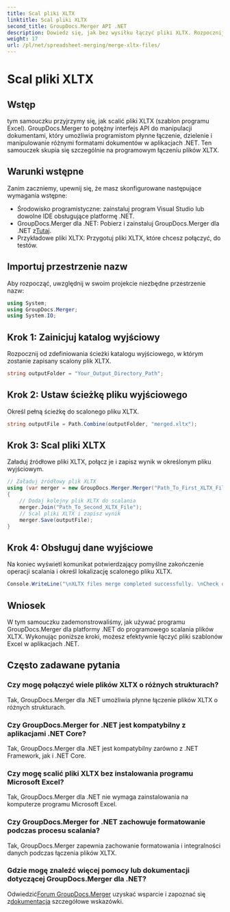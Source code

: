 ```yaml
---
title: Scal pliki XLTX
linktitle: Scal pliki XLTX
second_title: GroupDocs.Merger API .NET
description: Dowiedz się, jak bez wysiłku łączyć pliki XLTX. Rozpocznij scalanie plików XLTX i efektywnie usprawnij swoje zadania związane z zarządzaniem dokumentami.
weight: 17
url: /pl/net/spreadsheet-merging/merge-xltx-files/
---
```


# Scal pliki XLTX

## Wstęp
tym samouczku przyjrzymy się, jak scalić pliki XLTX (szablon programu Excel). GroupDocs.Merger to potężny interfejs API do manipulacji dokumentami, który umożliwia programistom płynne łączenie, dzielenie i manipulowanie różnymi formatami dokumentów w aplikacjach .NET. Ten samouczek skupia się szczególnie na programowym łączeniu plików XLTX.
## Warunki wstępne
Zanim zaczniemy, upewnij się, że masz skonfigurowane następujące wymagania wstępne:
- Środowisko programistyczne: zainstaluj program Visual Studio lub dowolne IDE obsługujące platformę .NET.
-  GroupDocs.Merger dla .NET: Pobierz i zainstaluj GroupDocs.Merger dla .NET z[Tutaj](https://releases.groupdocs.com/merger/net/).
- Przykładowe pliki XLTX: Przygotuj pliki XLTX, które chcesz połączyć, do testów.

## Importuj przestrzenie nazw
Aby rozpocząć, uwzględnij w swoim projekcie niezbędne przestrzenie nazw:
```csharp
using System; 
using GroupDocs.Merger;
using System.IO;
```
## Krok 1: Zainicjuj katalog wyjściowy
Rozpocznij od zdefiniowania ścieżki katalogu wyjściowego, w którym zostanie zapisany scalony plik XLTX.
```csharp
string outputFolder = "Your_Output_Directory_Path";
```
## Krok 2: Ustaw ścieżkę pliku wyjściowego
Określ pełną ścieżkę do scalonego pliku XLTX.
```csharp
string outputFile = Path.Combine(outputFolder, "merged.xltx");
```
## Krok 3: Scal pliki XLTX
Załaduj źródłowe pliki XLTX, połącz je i zapisz wynik w określonym pliku wyjściowym.
```csharp
// Załaduj źródłowy plik XLTX
using (var merger = new GroupDocs.Merger.Merger("Path_To_First_XLTX_File"))
{
    // Dodaj kolejny plik XLTX do scalania
    merger.Join("Path_To_Second_XLTX_File");
    // Scal pliki XLTX i zapisz wynik
    merger.Save(outputFile);
}
```
## Krok 4: Obsługuj dane wyjściowe
Na koniec wyświetl komunikat potwierdzający pomyślne zakończenie operacji scalania i określ lokalizację scalonego pliku XLTX.
```csharp
Console.WriteLine("\nXLTX files merge completed successfully. \nCheck output in {0}", outputFolder);
```

## Wniosek
W tym samouczku zademonstrowaliśmy, jak używać programu GroupDocs.Merger dla platformy .NET do programowego scalania plików XLTX. Wykonując poniższe kroki, możesz efektywnie łączyć pliki szablonów Excel w aplikacjach .NET.

## Często zadawane pytania
### Czy mogę połączyć wiele plików XLTX o różnych strukturach?
Tak, GroupDocs.Merger dla .NET umożliwia płynne łączenie plików XLTX o różnych strukturach.
### Czy GroupDocs.Merger for .NET jest kompatybilny z aplikacjami .NET Core?
Tak, GroupDocs.Merger dla .NET jest kompatybilny zarówno z .NET Framework, jak i .NET Core.
### Czy mogę scalić pliki XLTX bez instalowania programu Microsoft Excel?
Tak, GroupDocs.Merger dla .NET nie wymaga zainstalowania na komputerze programu Microsoft Excel.
### Czy GroupDocs.Merger for .NET zachowuje formatowanie podczas procesu scalania?
Tak, GroupDocs.Merger zapewnia zachowanie formatowania i integralności danych podczas łączenia plików XLTX.
### Gdzie mogę znaleźć więcej pomocy lub dokumentacji dotyczącej GroupDocs.Merger dla .NET?
 Odwiedzić[Forum GroupDocs.Merger](https://forum.groupdocs.com/c/merger/32) uzyskać wsparcie i zapoznać się z[dokumentacja](https://tutorials.groupdocs.com/merger/net/) szczegółowe wskazówki.